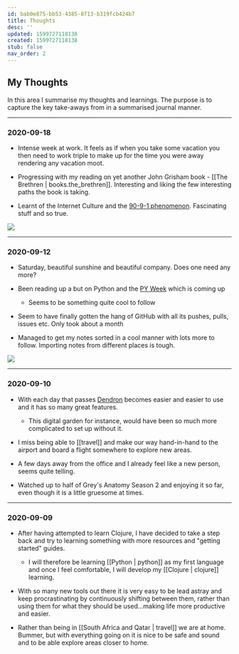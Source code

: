 ```yaml
---
id: bab0e875-bb53-4385-8713-b319fcb424b7
title: Thoughts
desc: ''
updated: 1599727118138
created: 1599727118138
stub: false
nav_order: 2
---
```


## My Thoughts

In this area I summarise my thoughts and learnings. The purpose is to capture the key take-aways from in a summarised journal manner.

---

### 2020-09-18

- Intense week at work. It feels as if when you take some vacation you then need to work triple to make up for the time you were away rendering any vacation moot. 

- Progressing with my reading on yet another John Grisham book - [[The Brethren | books.the_brethren]]. Interesting and liking the few interesting paths the book is taking.

- Learnt of the Internet Culture and the <a href=" https://en.wikipedia.org/wiki/1%25_rule_(Internet_culture)" target="_blank">90-9-1 phenomenon</a>. Fascinating stuff and so true.

<img style="max-width: 400px;" src="https://upload.wikimedia.org/wikipedia/commons/8/89/1percentrule.svg"/>  



---
### 2020-09-12

- Saturday, beautiful sunshine and beautiful company. Does one need any more?

- Been reading up a but on Python and the <a href="https://pyweek.org/" target="_blank">PY Week</a> which is coming up  
    - Seems to be something quite cool to follow

- Seem to have finally gotten the hang of GitHub with all its pushes, pulls, issues etc. Only took about a month

- Managed to get my notes sorted in a cool manner with lots more to follow. Importing notes from different places is tough.

![](/assets/images/2020-09-13-16-54-31.png)

---
### 2020-09-10

- With each day that passes <a href="https://www.dendron.so/" target="_blank">Dendron</a> becomes easier and easier to use and it has so many great features.
    - This digital garden for instance, would have been so much more complicated to set up without it.

- I miss being able to [[travel]] and make our way hand-in-hand to the airport and board a flight somewhere to explore new areas.

- A few days away from the office and I already feel like a new person, seems quite telling.

- Watched up to half of Grey's Anatomy Season 2 and enjoying it so far, even though it is a little gruesome at times.

---
### 2020-09-09

- After having attempted to learn Clojure, I have decided to take a step back and try to learning something with more resources and "getting started" guides. 
    - I will therefore be learning [[Python | python]] as my first language and once I feel comfortable, I will develop my [[Clojure | clojure]] learning.

- With so many new tools out there it is very easy to be lead astray and keep procrastinating by continuously shifting between them, rather than using them for what they should be used...making life more productive and easier.

- Rather than being in [[South Africa and Qatar | travel]] we are at home. Bummer, but with everything going on it is nice to be safe and sound and to be able explore areas closer to home.
